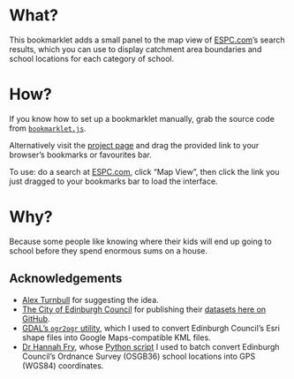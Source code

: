 # What?
This bookmarklet adds a small panel to the map view of [ESPC.com](http://www.espc.com)’s search results, which you can use to display catchment area boundaries and school locations for each category of school.

# How?
If you know how to set up a bookmarklet manually, grab the source code from [`bookmarklet.js`](https://raw.githubusercontent.com/maniacyak/espc-edinburgh-school-catchments/master/bookmarklet.js). 

Alternatively visit the [project page](http://maniacyak.github.io/espc-edinburgh-school-catchments/) and drag the provided link to your browser’s bookmarks or favourites bar.

To use: do a search at [ESPC.com](http://www.espc.com), click “Map View”, then click the link you just dragged to your bookmarks bar to load the interface.

# Why?
Because some people like knowing where their kids will end up going to school before they spend enormous sums on a house.

## Acknowledgements
- [Alex Turnbull](https://twitter.com/alexturnbull) for suggesting the idea.
- [The City of Edinburgh Council](https://www.edinburgh.gov.uk)  for publishing their [datasets here on GitHub](https://github.com/edinburghcouncil/datasets).
- [GDAL’s `ogr2ogr` utility](http://www.gdal.org/ogr2ogr.html), which I used to convert Edinburgh Council’s Esri shape files into Google Maps-compatible KML files.
- [Dr Hannah Fry](http://hannahfry.co.uk), whose [Python script](http://hannahfry.co.uk/2012/02/01/converting-british-national-grid-to-latitude-and-longitude-ii/) I used to batch convert Edinburgh Council’s Ordnance Survey (OSGB36) school locations into GPS (WGS84) coordinates.
